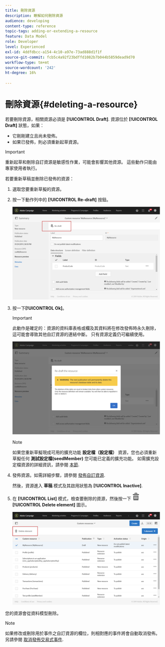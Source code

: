 ```yaml
---
title: 刪除資源
description: 瞭解如何刪除資源
audience: developing
content-type: reference
topic-tags: adding-or-extending-a-resource
feature: Data Model
role: Developer
level: Experienced
exl-id: 4ddfdbcc-a154-4c10-a97e-73ad888d1f1f
source-git-commit: fcb5c4a92f23bdffd1082b7b044b5859dead9d70
workflow-type: tm+mt
source-wordcount: '242'
ht-degree: 16%

---
```


# 刪除資源{#deleting-a-resource}

若要刪除資源，相關資源必須是 **[!UICONTROL Draft]**. 資源位於 **[!UICONTROL Draft]** 狀態，如果：

* 它剛剛建立且尚未發佈。
* 如果已發佈，則必須重新起草資源。

>[!IMPORTANT]
>
>重新起草和刪除自訂資源是敏感性作業，可能會影響其他資源。 這些動作只能由專家使用者執行。

若要重新草稿並刪除已發佈的資源：

1. 選取您要重新草擬的資源。
1. 按一下動作列中的 **[!UICONTROL Re-draft]** 按鈕。

   ![](assets/schema_extension_uc26.png)

1. 按一下&#x200B;**[!UICONTROL Ok]**。

   >[!IMPORTANT]
   >
   >此動作是確定的：資源的資料庫表格或欄及其資料將在修改發佈時永久刪除，這可能會導致其他自訂資源的連結中斷。 只有資源定義仍可繼續使用。

   ![](assets/schema_extension_uc27.png)

   >[!NOTE]
   >
   >如果您重新草擬現成可用的擴充功能 **設定檔（設定檔）** 資源，您也必須重新草擬任何 **測試設定檔(seedMember)** 您可能已定義的擴充功能。 如需擴充設定檔資源的詳細資訊，請參閱 [本節](../../developing/using/extending-the-profile-resource-with-a-new-field.md).

1. 發佈資源。如需詳細步驟，請參閱 [發佈自訂資源](../../developing/using/updating-the-database-structure.md#publishing-a-custom-resource).

   然後，資源進入 **草稿** 模式及其啟用狀態為 **[!UICONTROL Inactive]**.

1. 在 **[!UICONTROL List]** 模式，檢查要刪除的資源，然後按一下 ![](assets/delete_darkgrey-24px.png) **[!UICONTROL Delete element]** 圖示。

   ![](assets/schema_extension_uc28.png)

您的資源會從資料模型刪除。

>[!NOTE]
>
>如果修改或刪除用於事件之自訂資源的欄位，則相對應的事件將會自動取消發佈。另請參閱 [取消發佈交易式事件](../../channels/using/publishing-transactional-event.md#unpublishing-an-event).
